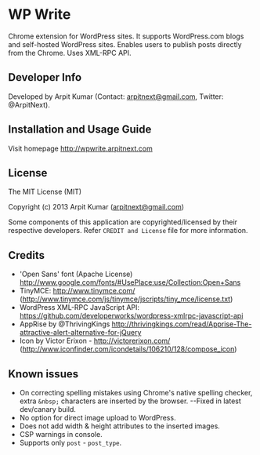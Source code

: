 # WP Write

Chrome extension for WordPress sites. It supports WordPress.com blogs and self-hosted WordPress sites. Enables users to publish posts directly from the Chrome. Uses XML-RPC API.  

## Developer Info
Developed by Arpit Kumar (Contact: arpitnext@gmail.com, Twitter: @ArpitNext).

## Installation and Usage Guide
Visit homepage <http://wpwrite.arpitnext.com>

## License

The MIT License (MIT)

Copyright (c) 2013 Arpit Kumar (arpitnext@gmail.com)

Some components of this application are copyrighted/licensed by their respective developers. Refer `CREDIT and License` file for more information.

## Credits

* 'Open Sans' font (Apache License) http://www.google.com/fonts/#UsePlace:use/Collection:Open+Sans
* TinyMCE: http://www.tinymce.com/ (http://www.tinymce.com/js/tinymce/jscripts/tiny_mce/license.txt)
* WordPress XML-RPC JavaScript API: https://github.com/developerworks/wordpress-xmlrpc-javascript-api
* AppRise by @ThrivingKings http://thrivingkings.com/read/Apprise-The-attractive-alert-alternative-for-jQuery
* Icon by Victor Erixon - http://victorerixon.com/ (http://www.iconfinder.com/icondetails/106210/128/compose_icon)

## Known issues

* On correcting spelling mistakes using Chrome's native spelling checker, extra `&nbsp;` characters are inserted by the browser. --Fixed in latest dev/canary build.
* No option for direct image upload to WordPress.
* Does not add width & height attributes to the inserted images.
* CSP warnings in console.
* Supports only `post` - `post_type`.
